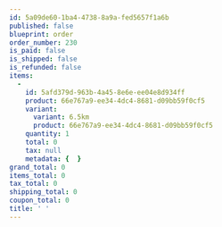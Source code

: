 ```yaml
---
id: 5a09de60-1ba4-4738-8a9a-fed5657f1a6b
published: false
blueprint: order
order_number: 230
is_paid: false
is_shipped: false
is_refunded: false
items:
  -
    id: 5afd379d-963b-4a45-8e6e-ee04e8d934ff
    product: 66e767a9-ee34-4dc4-8681-d09bb59f0cf5
    variant:
      variant: 6.5km
      product: 66e767a9-ee34-4dc4-8681-d09bb59f0cf5
    quantity: 1
    total: 0
    tax: null
    metadata: {  }
grand_total: 0
items_total: 0
tax_total: 0
shipping_total: 0
coupon_total: 0
title: ' '
---
```

